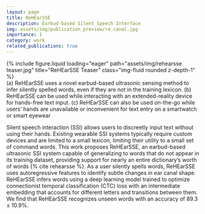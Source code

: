 ```yaml
---
layout: page
title: ReHEarSSE
description: Earbud-based Silent Speech Interface
img: assets/img/publication_preview/re_canal.jpg
importance: 1
category: work
related_publications: true
---
```



<div class="row">
    <div class="col-sm mt-3 mt-md-0">
        {% include figure.liquid loading="eager" path="assets/img/rehearsse teaser.jpg" title="ReHEarSSE Teaser" class="img-fluid rounded z-depth-1" %}
    </div>
</div>
<div class="caption">
    (a) ReHEarSSE uses a novel earbud-based ultrasonic sensing method to infer silently spelled words, even if they are not in the training lexicon. (b) ReHEarSSE can be used while interacting with an extended-reality device for hands-free text input. (c) ReHEarSSE can also be used on-the-go while users’ hands are unavailable or inconvenient for text entry on a smartwatch or smart eyewear
</div>

Silent speech interaction (SSI) allows users to discreetly input text without using their hands. Existing wearable SSI systems typically require custom devices and are limited to a small lexicon, limiting their utility to a small set of command words. This work proposes ReHEarSSE, an earbud-based ultrasonic SSI system capable of generalizing to words that do not appear in its training dataset, providing support for nearly an entire dictionary’s worth of words {% cite rehearsse %}. As a user silently spells words, ReHEarSSE uses autoregressive features to identify subtle changes in ear canal shape. ReHEarSSE infers words using a deep learning model trained to optimize connectionist temporal classification (CTC) loss with an intermediate embedding that accounts for different letters and transitions between them. We find that ReHEarSSE recognizes unseen words with an accuracy of 89.3 ± 10.9%.
